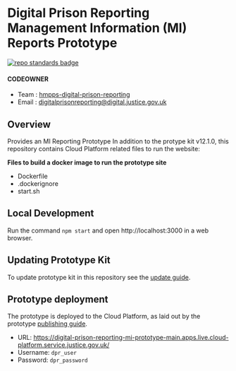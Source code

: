 # Digital Prison Reporting Management Information (MI) Reports Prototype

[![repo standards badge](https://img.shields.io/badge/dynamic/json?color=blue&style=for-the-badge&logo=github&label=MoJ%20Compliant&query=%24.data%5B%3F%28%40.name%20%3D%3D%20%22moj-prototype-template%22%29%5D.status&url=https%3A%2F%2Foperations-engineering-reports.cloud-platform.service.justice.gov.uk%2Fgithub_repositories)](https://operations-engineering-reports.cloud-platform.service.justice.gov.uk/github_repositories#moj-prototype-template "Link to report")

#### CODEOWNER

- Team : [hmpps-digital-prison-reporting](https://github.com/orgs/ministryofjustice/teams/hmpps-digital-prison-reporting)
- Email : digitalprisonreporting@digital.justice.gov.uk

## Overview

Provides an MI Reporting Prototype
In addition to the protype kit v12.1.0, this repository contains Cloud Platform related files to run the website:

**Files to build a docker image to run the prototype site**

* Dockerfile
* .dockerignore
* start.sh

## Local Development

Run the command ```npm start``` and open http://localhost:3000 in a web browser.

## Updating Prototype Kit

To update prototype kit in this repository see the [update guide](https://govuk-prototype-kit.herokuapp.com/docs/updating-the-kit).

## Prototype deployment

The prototype is deployed to the Cloud Platform, as laid out by the prototype [publishing guide](https://user-guide.cloud-platform.service.justice.gov.uk/documentation/getting-started/prototype-kit.html#publish-prototypes-on-the-web).

- URL: https://digital-prison-reporting-mi-prototype-main.apps.live.cloud-platform.service.justice.gov.uk/
- Username: `dpr_user`
- Password: `dpr_password`